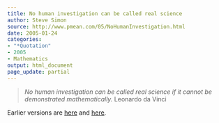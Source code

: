 ```yaml
---
title: No human investigation can be called real science
author: Steve Simon
source: http://www.pmean.com/05/NoHumanInvestigation.html
date: 2005-01-24
categories:
- "*Quotation"
- 2005
- Mathematics
output: html_document
page_update: partial
---
```

> *No human investigation can be called real science if it cannot be
> demonstrated mathematically.* Leonardo da Vinci

Earlier versions are [here][sim1] and [here][sim2].


[sim1]: http://www.pmean.com/05/NoHumanInvestigation.html
[sim2]: http://new.pmean.com/no-human-investigation/
